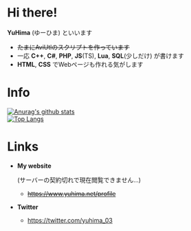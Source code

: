 # Hi there!
**YuHima**&nbsp;(ゆーひま)&nbsp;といいます

- ~~たまにAviUtlのスクリプトを作っています~~
- 一応 **C++**, **C#**, **PHP**, **JS**(TS), **Lua**, **SQL**(少しだけ) が書けます
- **HTML**, **CSS** でWebページも作れる気がします

# Info
[![Anurag's github stats](https://github-readme-stats.vercel.app/api?username=yuhima03)](./) <br />
[![Top Langs](https://github-readme-stats.vercel.app/api/top-langs/?username=yuhima03&layout=compact)](./)

# Links
- **My website**

  (サーバーの契約切れで現在閲覧できません...)

  - ~~https://www.yuhima.net/profile~~
- **Twitter**
  - https://twitter.com/yuhima_03

<!--
Edited by YuHima
Leatest 2022-10-15
-->
